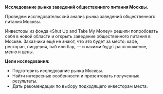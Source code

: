 **Исследование рынка заведений общественного питания Москвы.**

Проведем исследовательский анализ рынка заведений общественного питания Москвы.

Инвесторы из фонда «Shut Up and Take My Money» решили попробовать себя в новой области и открыть заведение общественного питания в Москве. Заказчики ещё не знают, что это будет за место: кафе, ресторан, пиццерия, паб или бар, — и какими будут расположение, меню и цены.


**Цели исследования:**
* Подготовить исследование рынка Москвы.
* Найти интересные особенности и презентовать полученные результаты.
* Дать рекомендации по выбору подходящего инвесторам места.
